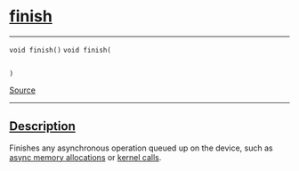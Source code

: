 
<h1 id="finish">
 <a href="#/api/device/finish" class="anchor">
   <span>finish</span>
  </a>
</h1>

<div class="signature">

<hr>

  <div class="definition-container">
    <div class="definition">
      <code class="desktop-only"><span class="token keyword">void</span> finish()</code>
      <code class="mobile-only"><span class="token keyword">void</span> finish(
    
)</code>
      <div class="flex-spacing"></div>
      <a href="https://github.com/libocca/occa/blob/06c83625/include/occa/core/device.hpp#L343" target="_blank">Source</a>
    </div>
    
  </div>

  <hr>
</div>


<h2 id="description">
 <a href="#/api/device/finish?id=description" class="anchor">
   <span>Description</span>
  </a>
</h2>

Finishes any asynchronous operation queued up on the device, such as
[async memory allocations](/api/device/malloc) or [kernel calls](/api/kernel/operator_parentheses).
